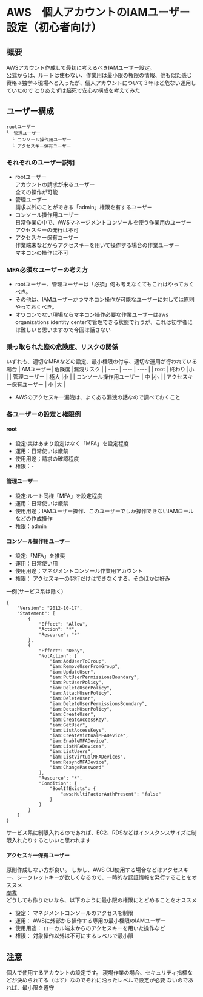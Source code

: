 # AWS　個人アカウントのIAMユーザー設定（初心者向け）

## 概要
AWSアカウント作成して最初に考えるべきIAMユーザー設定。  
公式からは、ルートは使わない、作業用は最小限の権限の情報、他も似た感じ  
資格→独学→現場へと入ったが、個人アカウントについて３年ほど危ない運用していたので
とりあえずは脳死で安心な構成を考えてみた

## ユーザー構成
```
rootユーザー
└　管理ユーザー
  └ コンソール操作用ユーザー
  └ アクセスキー保有ユーザー
```

### それぞれのユーザー説明
- rootユーザー  
  アカウントの請求が来るユーザー  
  全ての操作が可能
- 管理ユーザー  
  請求以外のことができる「admin」権限を有するユーザー
- コンソール操作用ユーザー  
  日常作業の中で、AWSマネージメントコンソールを使う作業用のユーザー  
  アクセスキーの発行は不可
- アクセスキー保有ユーザー  
  作業端末などからアクセスキーを用いて操作する場合の作業ユーザー  
  マネコンの操作は不可

### MFA必須なユーザーの考え方
- rootユーザー、管理ユーザーは「必須」何も考えなくてもこれはやっておくべき。  
- その他は、IAMユーザーかつマネコン操作が可能なユーザーに対しては原則やっておくべき。  
- オワコンでない現場ならマネコン操作必要な作業ユーザーはaws organizations identity centerで管理できる状態で行うが、これは初学者には難しいと思いますので今回は話さない

###  乗っ取られた際の危険度、リスクの関係
いずれも、適切なMFAなどの設定、最小権限の付与、適切な運用が行われている場合
|IAMユーザー| 危険度 |漏洩リスク |
| ---- | ---- | ---- |
| root | 終わり |小 |
| 管理ユーザー | 極大 |小 |
| コンソール操作用ユーザー | 中 |小 |
| アクセスキー保有ユーザー | 小 |大 |
- AWSのアクセスキー漏洩は、よくある漏洩の話なので調べておくこと


###  各ユーザーの設定と権限例

#### root
  - 設定:実はあまり設定はなく「MFA」を設定程度  
  - 運用：日常使いは厳禁  
  - 使用用途；請求の確認程度  
  - 権限：-  

#### 管理ユーザー
  - 設定:ルート同様「MFA」を設定程度  
  - 運用：日常使いは厳禁  
  - 使用用途；IAMユーザー操作、このユーザーでしか操作できないIAMロールなどの作成操作  
  - 権限：admin  

#### コンソール操作用ユーザー
  - 設定:「MFA」を推奨  
  - 運用：日常使い用  
  - 使用用途；マネジメントコンソール作業用アカウント  
  - 権限：  アクセスキーの発行だけはできなくする。そのほかは好み  

一例(サービス系は除く)
```
{
    "Version": "2012-10-17",
    "Statement": [
        {
            "Effect": "Allow",
            "Action": "*",
            "Resource": "*"
        },
        {
            "Effect": "Deny",
            "NotAction": [
                "iam:AddUserToGroup",
                "iam:RemoveUserFromGroup",
                "iam:UpdateUser",
                "iam:PutUserPermissionsBoundary",
                "iam:PutUserPolicy",
                "iam:DeleteUserPolicy",
                "iam:AttachUserPolicy",
                "iam:DeleteUser",
                "iam:DeleteUserPermissionsBoundary",
                "iam:DetachUserPolicy",
                "iam:CreateUser",
                "iam:CreateAccessKey",
                "iam:GetUser",
                "iam:ListAccessKeys",
                "iam:CreateVirtualMFADevice",
                "iam:EnableMFADevice",
                "iam:ListMFADevices",
                "iam:ListUsers",
                "iam:ListVirtualMFADevices",
                "iam:ResyncMFADevice",
                "iam:ChangePassword"
            ],
            "Resource": "*",
            "Condition": {
                "BoolIfExists": {
                    "aws:MultiFactorAuthPresent": "false"
                }
            }
        }
    ]
}
```
サービス系に制限入れるのであれば、EC2、RDSなどはインスタンスサイズに制限入れたりするといいと思われます

#### アクセスキー保有ユーザー
  原則作成しない方が良い。
  しかし、AWS CLI使用する場合などはアクセスキー、シークレットキーが欲しくなるので、一時的な認証情報を発行することをオススメ  
  [参考](https://qiita.com/youyonghua/items/a1740450d307ec276a57)  
  どうしても作りたいなら、以下のように最小限の権限にとどめることをオススメ
  - 設定：  マネジメントコンソールのアクセスを制限  
  - 運用：  AWSに外部から操作する専用の最小権限のIAMユーザー  
  - 使用用途：  ローカル端末からのアクセスキーを用いた操作など  
  - 権限：  対象操作以外は不可にするレベルで最小限

## 注意
個人で使用するアカウントの設定です。
現場作業の場合、セキュリティ指標などが決められてる（はず）なのでそれに沿ったレベルで設定が必要
ないのであれば、最小限を遵守




